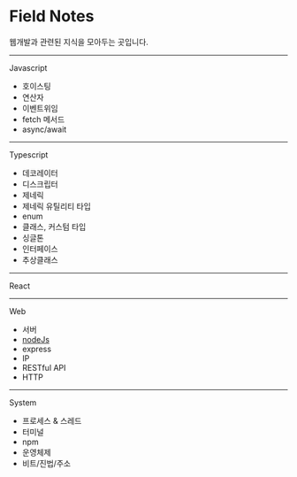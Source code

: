 # Field Notes

웹개발과 관련된 지식을 모아두는 곳입니다. 

- - - 

Javascript 
- 호이스팅
- 연산자
- 이벤트위임
- fetch 메서드
- async/await

- - - 

Typescript 
- 데코레이터
- 디스크립터
- 제네릭
- 제네릭 유틸리티 타입
- enum
- 클래스, 커스텀 타입
- 싱글톤
- 인터페이스
- 추상클래스

- - - 

React

- - - 

Web
- 서버
- [nodeJs](https://github.com/seok-pyo/TIL/blob/main/2024/nov.md#18)
- express
- IP
- RESTful API
- HTTP

- - - 

System
- 프로세스 & 스레드
- 터미널
- npm
- 운영체제
- 비트/진법/주소



